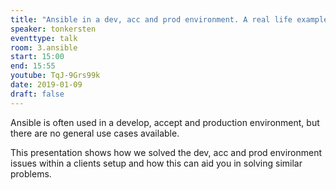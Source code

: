 ```yaml
---
title: "Ansible in a dev, acc and prod environment. A real life example"
speaker: tonkersten
eventtype: talk
room: 3.ansible
start: 15:00
end: 15:55
youtube: TqJ-9Grs99k
date: 2019-01-09
draft: false
---
```


Ansible is often used in a develop, accept and production environment, but there are no general use cases available.  

This presentation shows how we solved the dev, acc and prod environment issues within a clients setup
and how this can aid you in solving similar problems.  

